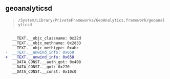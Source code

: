 ## geoanalyticsd

> `/System/Library/PrivateFrameworks/GeoAnalytics.framework/geoanalyticsd`

```diff

   __TEXT.__objc_classname: 0x22d
   __TEXT.__objc_methname: 0x2d33
   __TEXT.__objc_methtype: 0xabc
-  __TEXT.__unwind_info: 0x650
+  __TEXT.__unwind_info: 0x658
   __DATA_CONST.__auth_got: 0x408
   __DATA_CONST.__got: 0x270
   __DATA_CONST.__const: 0x10c0

```

